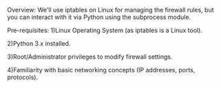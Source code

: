 Overview:
We'll use iptables on Linux for managing the firewall rules, but you can interact with it via Python using the subprocess module.

Pre-requisites:
1)Linux Operating System (as iptables is a Linux tool).

2)Python 3.x installed.

3)Root/Administrator privileges to modify firewall settings.

4)Familiarity with basic networking concepts (IP addresses, ports, protocols).
